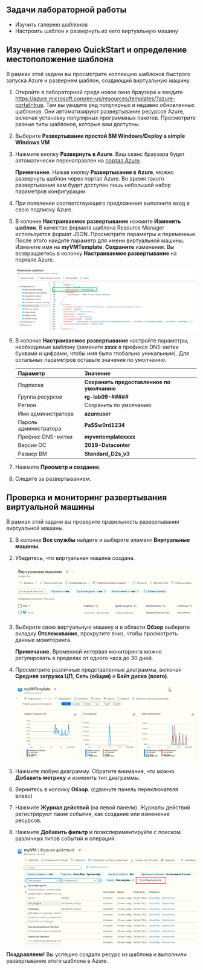 ## Задачи лабораторной работы
* Изучить галерею шаблонов
* Настроить шаблон и развернуть из него виртуальную машину

## Изучение галерею QuickStart и определение местоположение шаблона

В рамках этой задачи вы просмотрите коллекцию шаблонов быстрого запуска Azure и развернем шаблон, создающий виртуальную машину.

1. Откройте в лабораторной среде новое окно браузера и введите https://azure.microsoft.com/en-us/resources/templates/?azure-portal=true. Там вы увидите ряд популярных и недавно обновленных шаблонов. Они автоматизируют развертывание ресурсов Azure, включая установку популярных программных пакетов. Просмотрите разные типы шаблонов, которые вам доступны.

3. Выберите **Развертывание простой ВМ Windows/Deploy a simple Windows VM**

4. Нажмите кнопку **Развернуть в Azure**. Ваш сеанс браузера будет автоматически перенаправлен на [портал Azure](http://portal.azure.com/).

    **Примечание**. Нажав кнопку **Развертывание в Azure**, можно развернуть шаблон через портал Azure. Во время такого развертывания вам будет доступен лишь небольшой набор параметров конфигурации.

5. При появлении соответствующего предложения выполните вход в свою подписку Azure.

6. В колонке **Настраиваемое развертывание** нажмите **Изменить шаблон**. В качестве формата шаблона Resource Manager используется формат JSON. Просмотрите параметры и переменные.  После этого найдите параметр для имени виртуальной машины. Измените имя на **myVMTemplate**. **Сохраните** изменения. Вы возвращаетесь в колонку **Настраиваемое развертывание** на портале Azure.

    ![Снимок экрана: выделен шаблон с измененным именем виртуальной машины.](./assets/0901.png)

7. В колонке **Настраиваемое развертывание** настройте параметры, необходимые шаблону (замените ***xxxx*** в префиксе DNS-метки буквами и цифрами, чтобы имя было глобально уникальным). Для остальных параметров оставьте значения по умолчанию.

    | Параметр| Значение|
    |----|----|
    | Подписка | **Сохранить предоставленное по умолчанию**|
    | Группа ресурсов | **rg-lab09-#####** |
    | Регион | Сохранить по умолчанию |
    | Имя администратора | **azureuser** |
    | Пароль администратора | **Pa$$w0rd1234** |
    | Префикс DNS-метки | **myvmtemplatexxxx** |
    | Версия ОС | **2019-Datacenter** |
    |Размер ВМ| **Standard_D2s_v3**|


9. Нажмите **Просмотр и создание**.

10. Следите за развертыванием.

## Проверка и мониторинг развертывания виртуальной машины

В рамках этой задачи вы проверите правильность развертывания виртуальной машины.

1. В колонке **Все службы** найдите и выберите элемент **Виртуальные машины**.

2. Убедитесь, что виртуальная машина создана.

    ![Снимок экрана: страница виртуальных машин. Показана новая виртуальная машина, которая выполняется.](./assets/0902.png)

3. Выберите свою виртуальную машину и в области **Обзор** выберите вкладку **Отслеживание**, прокрутите вниз, чтобы просмотреть данные мониторинга.

    **Примечание.** Временной интервал мониторинга можно регулировать в пределах от одного часа до 30 дней.

4. Просмотрите различные представленные диаграммы, включая **Средняя загрузка ЦП**, **Сеть (общая)** и **Байт диска (всего)**.

    ![Снимок экрана: диаграммы мониторинга виртуальной машины.](./assets/0903.png)

5. Нажмите любую диаграмму. Обратите внимание, что можно **Добавить метрику** и изменить тип диаграммы.

6. Вернитесь в колонку **Обзор**. (сдвиньте панель переключателя влево)
7. Нажмите **Журнал действий** (на левой панели). Журналы действий регистрируют такие события, как создание или изменение ресурсов.

8. Нажмите **Добавить фильтр** и поэкспериментируйте с поиском различных типов событий и операций.

    ![Снимок экрана: страница добавления фильтров с выбранным типом события.](./assets/0904.png)

**Поздравляем!** Вы успешно создали ресурс из шаблона и выполнили развертывание этого шаблона в Azure.
